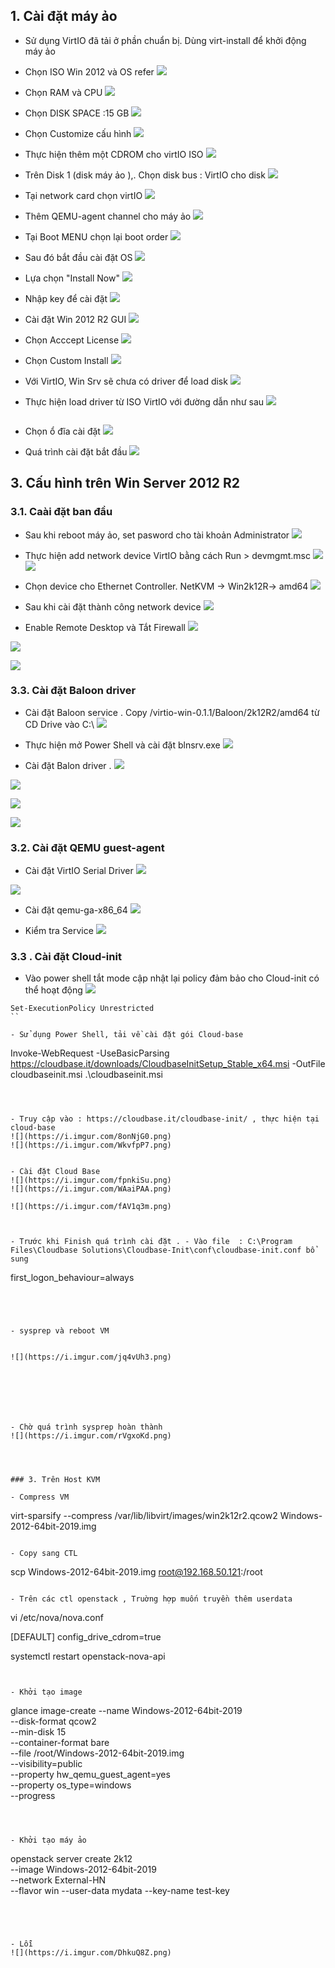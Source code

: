 

## 1. Cài đặt máy ảo 

- Sử dụng VirtIO đã tải ở phần chuẩn bị. Dùng virt-install để khởi động máy ảo 

- Chọn ISO Win 2012 và OS refer
![](https://i.imgur.com/CJ8bUcE.png)

- Chọn RAM và CPU
![](https://i.imgur.com/sdMPCjQ.png)

- Chọn DISK SPACE :15 GB
![](https://i.imgur.com/o9TyDUZ.png)

- Chọn Customize cấu hình
![](https://i.imgur.com/mELQizN.png)

- Thực hiện thêm một CDROM cho virtIO ISO
![](https://i.imgur.com/9MTV5Ju.png)

- Trên Disk 1 (disk máy ảo ),. Chọn disk bus : VirtIO cho disk 
![](https://i.imgur.com/zdEihIZ.png)


- Tại network card chọn virtIO
![](https://i.imgur.com/Y1HQRRC.png)


- Thêm QEMU-agent channel cho máy ảo
![](https://i.imgur.com/8ti1nx5.png)

- Tại Boot MENU chọn lại boot order
![](https://i.imgur.com/g6FWJdn.png)

- Sau đó bắt đầu cài đặt OS
![](https://i.imgur.com/HibESaO.png)

- Lựa chọn "Install Now"
![](https://i.imgur.com/UOMhJZt.png)


- Nhập key để cài đặt 
![](https://i.imgur.com/WgIpz8l.png)


- Cài đặt Win 2012 R2 GUI
![](https://i.imgur.com/SE0p6Sn.png)

- Chọn Acccept License
![](https://i.imgur.com/kDkkEmw.png)


- Chọn Custom Install
![](https://i.imgur.com/PYB4g6k.png)


- Với VirtIO, Win Srv sẽ chưa có driver để load disk 
![](https://i.imgur.com/X9HIWxj.png)

- Thực hiện load driver từ ISO VirtIO với đường dẫn như sau
![](https://i.imgur.com/VLGHkHP.png)

![]()

- Chọn ổ đĩa cài đặt 
![](https://i.imgur.com/8J8l7Rl.png)

- Quá trình cài đặt bắt đầu
![](https://i.imgur.com/OYx23jz.png)



## 3. Cấu hình trên Win Server 2012 R2


### 3.1. Caài đặt ban đầu

- Sau khi reboot máy ảo, set pasword cho tài khoản Administrator
![](https://i.imgur.com/Ai5SYYV.png)


- Thực hiện add network device VirtIO bằng cách Run >  devmgmt.msc
![](https://i.imgur.com/7q9Ek1N.png)
![](https://i.imgur.com/h5JE9Hs.png)


- Chọn device cho Ethernet Controller. NetKVM -> Win2k12R-> amd64
![](https://i.imgur.com/7q9Ek1N.png)


- Sau khi cài đặt thành công network device
![](https://i.imgur.com/Mz2QUTD.png)


- Enable Remote Desktop và Tắt Firewall
![](https://i.imgur.com/62fnQ05.png)

![](https://i.imgur.com/mvxnTa7.png)

![](https://i.imgur.com/eeSdsQr.png)


### 3.3. Cài đặt Baloon driver 

- Cài đặt Baloon service . Copy /virtio-win-0.1.1/Baloon/2k12R2/amd64 từ CD Drive vào C:\ 
![](https://i.imgur.com/iK4GW6h.png)


- Thực hiện mở Power Shell và cài đặt blnsrv.exe
![](https://i.imgur.com/bkQzyRh.png)

- Cài đặt Balon driver   .
![](https://i.imgur.com/nsk96pF.png)

![](https://i.imgur.com/UV6id1g.png)

![](https://i.imgur.com/lsZ5tME.png)

![](https://i.imgur.com/jL6Xt0I.png)



### 3.2. Cài đặt QEMU guest-agent 

- Cài đặt VirtIO Serial Driver
![](https://i.imgur.com/UX8R9TF.png)

![](https://i.imgur.com/eKcRE8Y.png)

- Cài đặt qemu-ga-x86_64
![](https://i.imgur.com/778cgdF.png)


- Kiểm tra Service
![](https://i.imgur.com/CqKsSrh.png)


### 3.3 . Cài đặt Cloud-init 


- Vào power shell tắt mode cập nhật lại policy đảm bảo cho Cloud-init có thể hoạt động
![](https://i.imgur.com/EVPSnmk.png)

```
Set-ExecutionPolicy Unrestricted
``

- Sử dụng Power Shell, tải về cài đặt gói Cloud-base
```
Invoke-WebRequest -UseBasicParsing https://cloudbase.it/downloads/CloudbaseInitSetup_Stable_x64.msi -OutFile cloudbaseinit.msi
.\cloudbaseinit.msi
```



- Truy cập vào : https://cloudbase.it/cloudbase-init/ , thực hiện tại cloud-base
![](https://i.imgur.com/8onNjG0.png)
![](https://i.imgur.com/WkvfpP7.png)


- Cài đặt Cloud Base
![](https://i.imgur.com/fpnkiSu.png)
![](https://i.imgur.com/WAaiPAA.png)

![](https://i.imgur.com/fAV1q3m.png)



- Trước khi Finish quá trình cài đặt . - Vào file  : C:\Program Files\Cloudbase Solutions\Cloudbase-Init\conf\cloudbase-init.conf bổ sung

```
first_logon_behaviour=always
```




- sysprep và reboot VM


![](https://i.imgur.com/jq4vUh3.png)







- Chờ quá trình sysprep hoàn thành
![](https://i.imgur.com/rVgxoKd.png)




### 3. Trên Host KVM

- Compress VM
```
virt-sparsify --compress /var/lib/libvirt/images/win2k12r2.qcow2 Windows-2012-64bit-2019.img
```

- Copy sang CTL
```
scp Windows-2012-64bit-2019.img root@192.168.50.121:/root
```

- Trên các ctl openstack , Truờng hợp muốn truyền thêm userdata
```
vi /etc/nova/nova.conf

[DEFAULT]
config_drive_cdrom=true


systemctl restart openstack-nova-api

```


- Khởi tạo image
```
glance image-create --name Windows-2012-64bit-2019 \
--disk-format qcow2 \
--min-disk 15 \
--container-format bare \
--file  /root/Windows-2012-64bit-2019.img \
--visibility=public \
--property hw_qemu_guest_agent=yes \
--property os_type=windows \
--progress
```



- Khởi tạo máy ảo
```
openstack server create 2k12\
  --image Windows-2012-64bit-2019 \
  --network  External-HN \
  --flavor win --user-data mydata  --key-name test-key
```




- Lỗi
![](https://i.imgur.com/DhkuQ8Z.png)